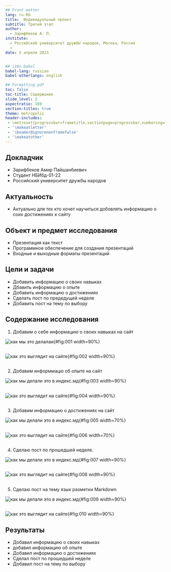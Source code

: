 ```yaml
---
## Front matter
lang: ru-RU
title:  Индивидуальный проект 
subtitle: Третий этап
author:
  - Зарифбеков А. П.
institute:
  - Российский университет дружбы народов, Москва, Россия
  - 
date: 5 апреля 2023


## i18n babel
babel-lang: russian
babel-otherlangs: english

## Formatting pdf
toc: false
toc-title: Содержание
slide_level: 2
aspectratio: 169
section-titles: true
theme: metropolis
header-includes:
 - \metroset{progressbar=frametitle,sectionpage=progressbar,numbering=fraction}
 - '\makeatletter'
 - '\beamer@ignorenonframefalse'
 - '\makeatother'
---
```



## Докладчик

  * Зарифбеков Амир Пайшанбиевич 
  * Студент НБИбд-01-22
  * Российский университет дружбы народов




## Актуальность

- Актуально для тех кто хочет научиться добовлять информацию о соих достижениях к сайту 

## Объект и предмет исследования

- Презентация как текст
- Программное обеспечение для создания презентаций
- Входные и выходные форматы презентаций

## Цели и задачи

- Добавить информацию о своих навыках
- Дбавить информацию о опыте
- Добавить информацию о достижениях
- Сделать пост по предедущей неделе
- Добавить пост на тему по выбору


## Содержание исследования

1. Добавим о себе информацию о своих навыках на сайт 

![как мы это делалаи ](image/1.png){#fig:001 width=90%}

##

![как это выглядит на сайте](image/2.png){#fig:002 width=90%}

##

2. Добавим информмацю об опыте на сайт 

![как мы делали это в индекс.мд](image/3.png){#fig:003 width=90%}

##

![как это выглядит на сайте](image/4.png){#fig:004 width=90%}

##

3. Добавим информацию о достижениях на сайт 

![как мы делали это в индекс.мд](image/5.png){#fig:005 width=70%}

##

![как это выглядит на сайте](image/6.png){#fig:006 width=70%}

##

4. Сделаю пост по прошедшей неделе.

![как мы делали это в индекс.мд](image/7.png){#fig:007 width=90%}

##

![как это выглядит на сайте](image/8.png){#fig:008 width=90%}

##

5. Сделаю пост на тему язык разметки Markdown

![как мы делали это в индекс.мд](image/9.png){#fig:009 width=90%}

##

![как это выглядит на сайте](image/10.png){#fig:010 width=90%}



## Результаты

- Добавил информацию о своих навыках 
- добавил информацию об опыте 
- Добавил информацию о достижениях 
- Сделал пост по прошедшей неделе
- Добавил пост на тему по выбору



